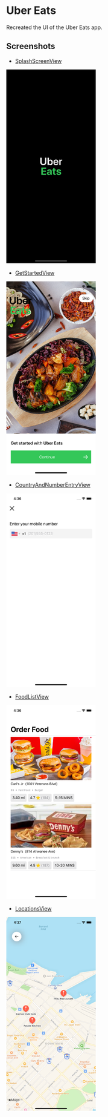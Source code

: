 # Uber Eats

Recreated the UI of the Uber Eats app.

## Screenshots

- [SplashScreenView](UberEats/SplashScreenView.swift)
<img src="Screenshots/SplashScreenView.png" height=512/>

- [GetStartedView](UberEats/GetStartedView.swift)
<img src="Screenshots/GetStartedView.png" height=512/>

- [CountryAndNumberEntryView](UberEats/CountryAndNumberEntryView.swift)
<img src="Screenshots/CountryAndNumberEntryView.png" height=512/>

- [FoodListView](UberEats/FoodListView.swift)
<img src="Screenshots/FoodListView.png" height=512/>

- [LocationsView](UberEats/LocationsView.swift)
<img src="Screenshots/LocationsView.png" height=512/>
